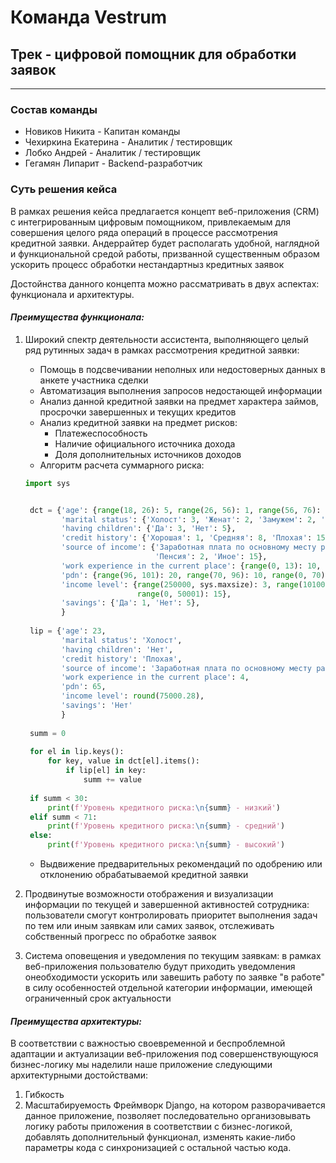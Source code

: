 Команда Vestrum
=====================

Трек - цифровой помощник для обработки заявок
-----------------------------------
________________________________________________________________
### Состав команды
*  Новиков Никита - Капитан команды
* Чехиркина Екатерина - Аналитик / тестировщик
* Лобко Андрей - Аналитик / тестировщик
* Гегамян Липарит - Backend-разработчик

### Суть решения кейса

В рамках решения кейса предлагается концепт веб-приложения (CRM) с интегрированным цифровым помощником, привлекаемым для
совершения целого ряда операций в процессе рассмотрения кредитной заявки. Андеррайтер будет располагать удобной, наглядной и функциональной средой работы, призванной существенным образом ускорить процесс обработки нестандартныз кредитных 
заявок


Достойнства данного концепта можно рассматривать в двух аспектах: функционала и архитектуры.

#### _Преимущества функционала:_
1) Широкий спектр деятельности ассистента, выполняющего целый ряд рутинных задач в рамках рассмотрения кредитной заявки:
   * Помощь в подсвечивании неполных или недостоверных данных в анкете участника сделки
   * Автоматизация выполнения запросов недостающей информации
   * Анализ данной кредитной заявки на предмет характера займов, просрочки завершенных и текущих кредитов
   * Анализ кредитной заявки на предмет рисков:
     * Платежеспособность
     * Наличие официального источника дохода
     * Доля дополнительных источников доходов
   * Алгоритм расчета суммарного риска:
   ```python
   import sys


    dct = {'age': {range(18, 26): 5, range(26, 56): 1, range(56, 76): 3, range(75, 110): 10},
           'marital status': {'Холост': 3, 'Женат': 2, 'Замужем': 2, 'В разводе': 5},
           'having children': {'Да': 3, 'Нет': 5},
           'credit history': {'Хорошая': 1, 'Средняя': 8, 'Плохая': 15, 'Отсутствует': 3},
           'source of income': {'Заработная плата по основному месту работы': 2, 'Доходы от предпринимательства': 7,
                                'Пенсия': 2, 'Иное': 15},
           'work experience in the current place': {range(0, 13): 10, range(12, 60): 3, range(60, 2400): 2},
           'pdn': {range(96, 101): 20, range(70, 96): 10, range(0, 70): 3},
           'income level': {range(250000, sys.maxsize): 3, range(101000, 250001): 5, range(50000, 101000): 7,
                            range(0, 50001): 15},
           'savings': {'Да': 1, 'Нет': 5},
           }
    
    lip = {'age': 23,
           'marital status': 'Холост',
           'having children': 'Нет',
           'credit history': 'Плохая',
           'source of income': 'Заработная плата по основному месту работы',
           'work experience in the current place': 4,
           'pdn': 65,
           'income level': round(75000.28),
           'savings': 'Нет'
           }
    
    summ = 0
    
    for el in lip.keys():
        for key, value in dct[el].items():
            if lip[el] in key:
                summ += value
    
    if summ < 30:
        print(f'Уровень кредитного риска:\n{summ} - низкий')
    elif summ < 71:
        print(f'Уровень кредитного риска:\n{summ} - средний')
    else:
        print(f'Уровень кредитного риска:\n{summ} - высокий')
   ```
   
   * Выдвижение предварительных рекомендаций по одобрению или отклонению обрабатываемой кредитной заявки
2) Продвинутые возможности отображения и визуализации информации по текущей и завершенной активностей сотрудника: пользователи
смогут контролировать приоритет выполнения задач по тем или иным заявкам или самих заявок, отслеживать собственный прогресс по обработке заявок
3) Система оповещения и уведомления по текущим заявкам: в рамках веб-приложения пользователю будут приходить уведомления онеобходимости ускорить
или завешить работу по заявке "в работе" в силу особенностей отдельной категории информации, имеющей ограниченный срок актуальности

#### _Преимущества архитектуры:_
В соответствии с важностью своевременной и беспроблемной адаптации и актуализации веб-приложения под совершенствующуюся бизнес-логику
мы наделили наше приложение следующими архитектурными достойствами:
1) Гибкость 
2) Масштабируемость
Фреймворк Django, на котором разворачивается данное приложение, позволяет последовательно организовывать логику работы
приложения в соответствии с бизнес-логикой, добавлять дополнительный функционал, изменять какие-либо параметры кода с синхронизацией с остальной частью кода.
